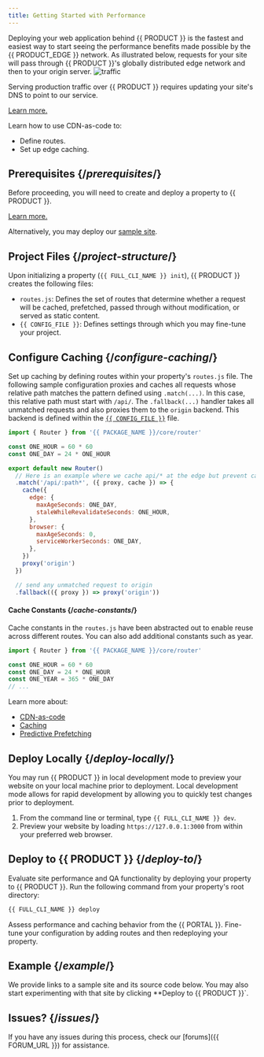 ```yaml
---
title: Getting Started with Performance
---
```


Deploying your web application behind {{ PRODUCT }} is the fastest and easiest way to start seeing the performance benefits made possible by the {{ PRODUCT_EDGE }} network. As illustrated below, requests for your site will pass through {{ PRODUCT }}'s globally distributed edge network and then to your origin server.
![traffic](/images/starter/traffic.png)

<Callout type="info">

  Serving production traffic over {{ PRODUCT }} requires updating your site's DNS to point to our service.

  [Learn more.](/guides/production)

</Callout>

Learn how to use CDN-as-code to:
-   Define routes.
-   Set up edge caching.

## Prerequisites {/*prerequisites*/}

Before proceeding, you will need to create and deploy a property to {{ PRODUCT }}.

[Learn more.](/guides/getting_started)

<Callout type="tip">

  Alternatively, you may deploy our [sample site](#example).

</Callout>

## Project Files {/*project-structure*/}

Upon initializing a property (`{{ FULL_CLI_NAME }} init`), {{ PRODUCT }} creates the following files:

- `routes.js`: Defines the set of routes that determine whether a request will be cached, prefetched, passed through without modification, or served as static content.
- `{{ CONFIG_FILE }}`: Defines settings through which you may fine-tune your project.

## Configure Caching {/*configure-caching*/}

Set up caching by defining routes within your property's `routes.js` file. The following sample configuration proxies and caches all requests whose relative path matches the pattern defined using `.match(...)`. In this case, this relative path must start with `/api/`. The `.fallback(...)` handler takes all unmatched requests and also proxies them to the `origin` backend. This backend is defined within the [`{{ CONFIG_FILE }}`](/guides/basics/edgio_config) file.

```js filename="./routes.js"
import { Router } from '{{ PACKAGE_NAME }}/core/router'

const ONE_HOUR = 60 * 60
const ONE_DAY = 24 * ONE_HOUR

export default new Router()
  // Here is an example where we cache api/* at the edge but prevent caching in the browser
  .match('/api/:path*', ({ proxy, cache }) => {
    cache({
      edge: {
        maxAgeSeconds: ONE_DAY,
        staleWhileRevalidateSeconds: ONE_HOUR,
      },
      browser: {
        maxAgeSeconds: 0,
        serviceWorkerSeconds: ONE_DAY,
      },
    })
    proxy('origin')
  })

  // send any unmatched request to origin
  .fallback(({ proxy }) => proxy('origin'))
```

#### Cache Constants {/*cache-constants*/}
Cache constants in the `routes.js` have been abstracted out to enable reuse across different routes. You can also add additional constants such as year.

```js filename="./routes.js"
import { Router } from '{{ PACKAGE_NAME }}/core/router'

const ONE_HOUR = 60 * 60
const ONE_DAY = 24 * ONE_HOUR
const ONE_YEAR = 365 * ONE_DAY
// ...
```

Learn more about:
-   [CDN-as-code](/guides/performance/cdn_as_code)
-   [Caching](/guides/performance/caching)
-   [Predictive Prefetching](/guides/performance/prefetching)

## Deploy Locally {/*deploy-locally*/}

You may run {{ PRODUCT }} in local development mode to preview your website on your local machine prior to deployment. Local development mode allows for rapid development by allowing you to quickly test changes prior to deployment.

1.  From the command line or terminal, type `{{ FULL_CLI_NAME }} dev`.
2.  Preview your website by loading `https://127.0.0.1:3000` from within your preferred web browser.

## Deploy to {{ PRODUCT }} {/*deploy-to*/}

Evaluate site performance and QA functionality by deploying your property to {{ PRODUCT }}. Run the following command from your property's root directory:

```bash
{{ FULL_CLI_NAME }} deploy
```

Assess performance and caching behavior from the {{ PORTAL }}. Fine-tune your configuration by adding routes and then redeploying your property.

## Example {/*example*/}

We provide links to a sample site and its source code below. You may also start experimenting with that site by clicking **Deploy to {{ PRODUCT }}`.

<ExampleButtons
  title="Web CDN"
  siteUrl="https://layer0-docs-cdn-starter-template-default.layer0-limelight.link"
  repoUrl="https://github.com/layer0-docs/layer0-cdn-example"
  deployFromRepo />

## Issues? {/*issues*/}

If you have any issues during this process, check our [forums]({{ FORUM_URL }}) for assistance.